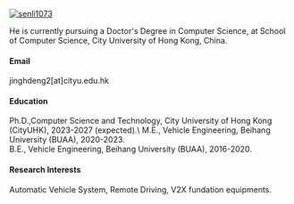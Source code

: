 

[![senli1073](https://img.shields.io/badge/senli1073-github-blue?logo=github)](https://github.com/jeddydeng)

He is currently pursuing a Doctor's Degree in Computer Science, at School of Computer Science, City University of Hong Kong, China.

#### Email
jinghdeng2[at]cityu.edu.hk

#### Education
Ph.D.,Computer Science and Technology, City University of Hong Kong (CityUHK), 2023-2027 (expected).\ 
M.E., Vehicle Engineering, Beihang University (BUAA), 2020-2023.\
B.E., Vehicle Engineering, Beihang University (BUAA), 2016-2020.

#### Research Interests
Automatic Vehicle System, Remote Driving, V2X fundation equipments.

